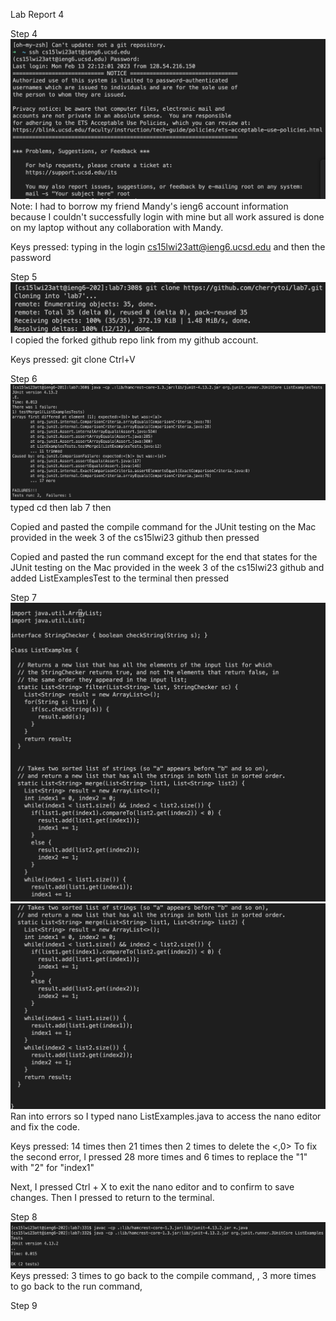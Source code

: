 Lab Report 4

Step 4
![Image](lab4step4.png)
Note: I had to borrow my friend Mandy's ieng6 account information because I couldn't successfully login with mine but all work assured is done on my laptop without any collaboration with Mandy.

Keys pressed: typing in the login <cs15lwi23att@ieng6.ucsd.edu> <enter> and then the password <enter>

Step 5
![Image](lab4step5.png)
I copied the forked github repo link from my github account.
  
Keys pressed: git clone Ctrl+V <enter>

Step 6
![Image](lab4step6.png)
typed cd then lab 7 then <enter>
  
Copied and pasted the compile command for the JUnit testing on the Mac provided in the week 3 of the cs15lwi23 github then pressed <enter>
  
Copied and pasted the run command except for the end that states <ArrayTests> for the JUnit testing on the Mac provided in the week 3 of the cs15lwi23 github and added ListExamplesTest to the terminal then pressed <enter>

Step 7
![Image](lab4step7p1.png)
![Image](lab4step7p2.png)
Ran into errors so I typed nano ListExamples.java to access the nano editor and fix the code.

Keys pressed: <down> 14 times then <right> 21 times then <backspace> 2 times to delete the <,0>
To fix the second error, I pressed <down> 28 more times and <left> 6 times to replace the "1" with "2" for "index1"

Next, I pressed Ctrl + X to exit the nano editor and <Y> to confirm to save changes. Then I pressed <enter> to return to the terminal.

Step 8
![Image](lab4step8.png)
Keys pressed: <up> 3 times to go back to the compile command, <enter>, <up> 3 more times to go back to the run command, <enter>

Step 9
  

